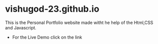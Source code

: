 # vishugod-23.github.io

This is the Personal Portfolio website made witht he help of the Html,CSS and Javascript. 
- For the Live Demo click on the link
